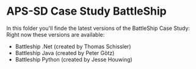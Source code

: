 # APS-SD Case Study BattleShip
In this folder you'll finde the latest versions of the BattleShip Case Study:
Right now these versions are available:

* Battleship .Net (created by Thomas Schissler)
* Battleship Java (created by Peter Götz)
* Battleship Python (created by Jesse Houwing)
